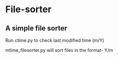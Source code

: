 # File-sorter
A simple file sorter
---

Run ctime.py to check last modified time (m/Y)

mtime_filesorter.py will sort files in the format- Y/m
